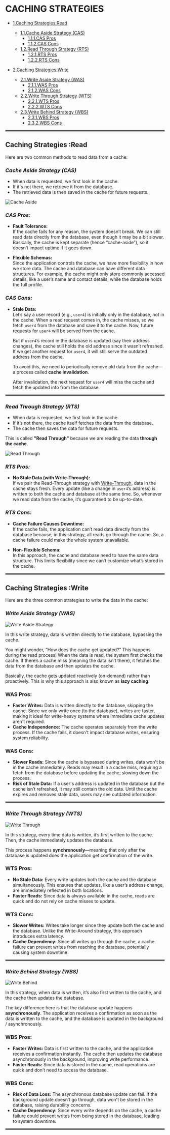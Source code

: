 # CACHING STRATEGIES

- [1.Caching Strategies:Read](#caching-strategies-read)
  - [1.1.Cache Aside Strategy (CAS)](#cache-aside-strategy-cas)
    - [1.1.1.CAS Pros](#cas-pros)
    - [1.1.2.CAS Cons](#cas-cons)
  - [1.2.Read Through Strategy (RTS)](#read-through-strategy-rts)
    - [1.2.1.RTS Pros](#rts-pros)
    - [1.2.2.RTS Cons](#rts-cons)

- [2.Caching Strategies:Write](#caching-strategies-write)
  - [2.1.Write Aside Strategy (WAS)](#write-aside-strategy-was)
    - [2.1.1.WAS Pros](#was-pros)
    - [2.1.2.WAS Cons](#was-cons)
  - [2.2.Write Through Strategy (WTS)](#write-through-strategy-wts)
    - [2.2.1.WTS Pros](#wts-pros)
    - [2.2.2.WTS Cons](#wts-cons)
  - [2.3.Write Behind Strategy (WBS)](#write-behind-strategy-wbs)
    - [2.3.1.WBS Pros](#wbs-pros)
    - [2.3.2.WBS Cons](#wbs-cons)

<hr style="border:2px solid gray">

## Caching Strategies :Read

Here are two common methods to read data from a cache:

### *Cache Aside Strategy (CAS)*
- When data is requested, we first look in the cache.
- If it's not there, we retrieve it from the database.
- The retrieved data is then saved in the cache for future requests.

![Cache Aside](https://static.wixstatic.com/media/99fa54_6d8c7d722dfb453d867001fb4e422b93~mv2.png/v1/fill/w_1103,h_680,al_c,q_90,usm_0.66_1.00_0.01,enc_auto/99fa54_6d8c7d722dfb453d867001fb4e422b93~mv2.png)

### *CAS Pros:*
- **Fault Tolerance:**  
  If the cache fails for any reason, the system doesn’t break. We can still read data directly from the database, even though it may be a bit slower. Basically, the cache is kept separate (hence “cache-aside”), so it doesn’t impact uptime if it goes down.

- **Flexible Schemas:**  
  Since the application controls the cache, we have more flexibility in how we store data. The cache and database can have different data structures. For example, the cache might only store commonly accessed details, like a user’s name and contact details, while the database holds the full profile.

### *CAS Cons:*
- **Stale Data:**  
  Let’s say a user record (e.g., `user4`) is initially only in the database, not in the cache. When a read request comes in, the cache misses, so we fetch `user4` from the database and save it to the cache. Now, future requests for `user4` will be served from the cache.  

  But if `user4`’s record in the database is updated (say their address changes), the cache still holds the old address since it wasn’t refreshed. If we get another request for `user4`, it will still serve the outdated address from the cache.  

  To avoid this, we need to periodically remove old data from the cache—a process called **cache invalidation**.  

  After invalidation, the next request for `user4` will miss the cache and fetch the updated info from the database.

<hr style="border:2px solid gray">

### *Read Through Strategy (RTS)*
- When data is requested, we first look in the cache.
- If it’s not there, the cache itself fetches the data from the database.
- The cache then saves the data for future requests.

This is called **"Read Through"** because we are reading the data **through the cache**.

![Read Through](https://static.wixstatic.com/media/99fa54_fbf91cfe5d184d6b8a70b51ae17ed0ab~mv2.png/v1/fill/w_1078,h_690,al_c,q_90,usm_0.66_1.00_0.01,enc_auto/99fa54_fbf91cfe5d184d6b8a70b51ae17ed0ab~mv2.png)

### *RTS Pros:*
- **No Stale Data (with Write-Through):**  
  If we pair the Read-Through strategy with [Write-Through](#write-through-strategy-wts), data in the cache stays fresh. Every update (like a change in `user4`’s address) is written to both the cache and database at the same time. So, whenever we read data from the cache, it’s guaranteed to be up-to-date.

### *RTS Cons:*
- **Cache Failure Causes Downtime:**  
  If the cache fails, the application can’t read data directly from the database because, in this strategy, all reads go through the cache. So, a cache failure could make the whole system unavailable.

- **Non-Flexible Schema:**  
  In this approach, the cache and database need to have the same data structure. This limits flexibility since we can’t customize what’s stored in the cache.

<hr style="border:2px solid gray">

## Caching Strategies :Write

Here are the three common strategies to write the data in the cache:

### *Write Aside Strategy (WAS)*

![Write Aside Strategy](https://static.wixstatic.com/media/99fa54_7f8ee752c26847949940018b0ed0c853~mv2.png/v1/fill/w_783,h_357,al_c,lg_1,q_85,enc_auto/99fa54_7f8ee752c26847949940018b0ed0c853~mv2.png)

In this write strategy, data is written directly to the database, bypassing the cache.

You might wonder, “How does the cache get updated?” This happens during the read process! When the data is read, the system first checks the cache. If there’s a cache miss (meaning the data isn’t there), it fetches the data from the database and then updates the cache.

Basically, the cache gets updated reactively (on-demand) rather than proactively. This is why this approach is also known as **lazy caching**.

### **WAS Pros:**
- **Faster Writes:** Data is written directly to the database, skipping the cache. Since we only write once (to the database), writes are faster, making it ideal for write-heavy systems where immediate cache updates aren't required.
- **Cache Independence:** The cache operates separately from the write process. If the cache fails, it doesn't impact database writes, ensuring system reliability.

### **WAS Cons:**
- **Slower Reads:** Since the cache is bypassed during writes, data won't be in the cache immediately. Reads may result in a cache miss, requiring a fetch from the database before updating the cache, slowing down the process.
- **Risk of Stale Data:** If a user's address is updated in the database but the cache isn’t refreshed, it may still contain the old data. Until the cache expires and removes stale data, users may see outdated information.

<hr style="border:2px solid gray">

### *Write Through Strategy (WTS)*

![Write Through](https://static.wixstatic.com/media/99fa54_f777481de61b47a6887692975078031f~mv2.png/v1/fill/w_781,h_277,al_c,lg_1,q_85,enc_auto/99fa54_f777481de61b47a6887692975078031f~mv2.png)

In this strategy, every time data is written, it’s first written to the cache. Then, the cache immediately updates the database.

This process happens **synchronously**—meaning that only after the database is updated does the application get confirmation of the write.

### **WTS Pros:**
- **No Stale Data:** Every write updates both the cache and the database simultaneously. This ensures that updates, like a user’s address change, are immediately reflected in both locations.
- **Faster Reads:** Since data is always available in the cache, reads are quick and do not rely on cache misses to update.

### **WTS Cons:**
- **Slower Writes:** Writes take longer since they update both the cache and the database. Unlike the Write-Around strategy, this approach introduces extra latency.
- **Cache Dependency:** Since all writes go through the cache, a cache failure can prevent writes from reaching the database, potentially causing system downtime.

<hr style="border:2px solid gray">

### *Write Behind Strategy (WBS)*

![Write Behind](https://static.wixstatic.com/media/99fa54_9c246cc0fac243f2be735a862948a163~mv2.png/v1/fill/w_781,h_268,al_c,lg_1,q_85,enc_auto/99fa54_9c246cc0fac243f2be735a862948a163~mv2.png)

In this strategy, when data is written, it’s also first written to the cache, and the cache then updates the database.

The key difference here is that the database update happens **asynchronously**. The application receives a confirmation as soon as the data is written to the cache, and the database is updated in the background / asynchronously.

### **WBS Pros:**
- **Faster Writes:** Data is first written to the cache, and the application receives a confirmation instantly. The cache then updates the database asynchronously in the background, improving write performance.
- **Faster Reads:** Since data is stored in the cache, read operations are quick and don’t need to access the database.

### **WBS Cons:**
- **Risk of Data Loss:** The asynchronous database update can fail. If the background update doesn’t go through, data won't be stored in the database, raising durability concerns.
- **Cache Dependency:** Since every write depends on the cache, a cache failure could prevent writes from being stored in the database, leading to system downtime.

<hr style="border:2px solid gray">
